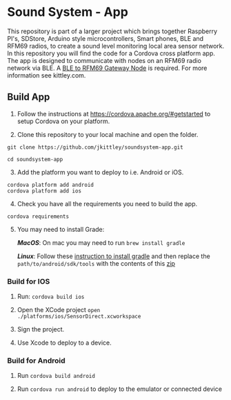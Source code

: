 # Sound System - App
This repository is part of a larger project which brings together Raspberry PI's, SDStore, Arduino style microcontrollers, Smart phones, BLE and RFM69 radios, to create a sound level monitoring local area sensor network. In this repository you will find the code for a Cordova cross platform app. The app is designed to communicate with nodes on an RFM69 radio network via BLE. A [BLE to RFM69 Gateway Node](https://github.com/jkittley/soundsystem-hardware/tree/master/rfm69_ble) is required. For more information see kittley.com.

## Build App
1. Follow the instructions at https://cordova.apache.org/#getstarted to setup Cordova on your platform.

2. Clone this repository to your local machine and open the folder.

```
git clone https://github.com/jkittley/soundsystem-app.git

cd soundsystem-app
```

3. Add the platform you want to deploy to i.e. Android or iOS.

```
cordova platform add android
cordova platform add ios
```

4. Check you have all the requirements you need to build the app.

```
cordova requirements
```

5. You may need to install Grade:

    ***MacOS***: On mac you may need to run ```brew install gradle```

    ***Linux***: Follow these [instruction to install gradle](http://exponential.io/blog/2015/03/30/install-gradle-on-ubuntu-linux/) and then replace the ```path/to/android/sdk/tools``` with the contents of this [zip](https://dl.google.com/android/repository/tools_r25.2.3-linux.zip)


### Build for IOS 

1. Run: `cordova build ios` 

2. Open the XCode project `open ./platforms/ios/SensorDirect.xcworkspace`

3. Sign the project.

4. Use Xcode to deploy to a device.

### Build for Android 

1. Run `cordova build android` 

2. Run `cordova run android` to deploy to the emulator or connected device

